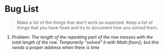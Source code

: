 # Bug List

> Make a list of the things that don't work as expected. Keep a list of things that you have fixed and try to document how you solved them.

1. Problem: *The length of the repeating part of the row messes with the total length of the row. Temporarily "solved" it with Math.floor(), but this needs a proper address when there is time*
